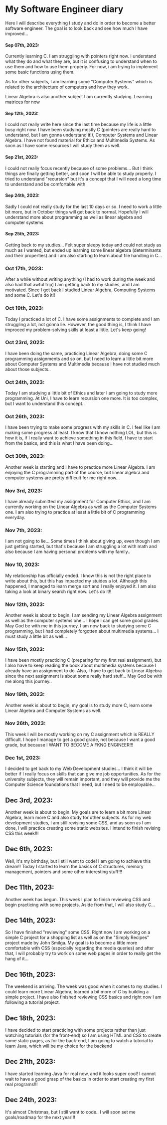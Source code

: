 # My Software Engineer diary

Here I will describe everything I study and do in order to become a better software engineer. The goal is to look back and see how much I have improved...


#### Sep 07th, 2023:

Currently learning C. I am struggling with pointers right now. I understand what they do and what they are, but it is confusing to understand when to use them and how to use them properly. For now, i am trying to implement some basic functions using them.

As for other subjects, I am learning some "Computer Systems" which is related to the architecture of computers and how they work.

Linear Algebra is also another subject I am currently studying. Learning matrices for now


#### Sep 12th, 2023:

I could not really write here since the last time because my life is  a little busy right now. I have been studying mostly C (pointers are really hard to understand, but I am gonna understand it!), Computer Systems and Linear Algebra. I have not found material for Ethics and Multimedia Systems. As soon as I have some resources I will study them as well. 


#### Sep 21st, 2023:

I could not really focus recently because of some problems... But I think things are finally getting better, and soon I will be able to study properly. I tried to understand "recursion" but it's a concept that I will need a long time to understand and be comfortable with


#### Sep 24th, 2023:

Sadly I could not really study for the last 10 days or so. I need to work a little bit more, but in October things will get back to normal. Hopefully I will understand more about programming as well as linear algebra and computer systems


#### Sep 25th, 2023:

Getting back to my studies... Felt super sleepy today and could not study as much as I wanted, but ended up learning some linear algebra (determinants and their properties) and I am also starting to learn about file handling in C...


### Oct 17th, 2023:

After a while without writing anything (I had to work during the week and also had that awful trip) I am getting back to my studies, and I am motivated. Since I got back I studied Linear Algebra, Computing Systems and some C. Let's do it!!


### Oct 19th, 2023:

Today I practiced a lot of C. I have some assignments to complete and I am struggling a lot, not gonna lie. However, the good thing is, I think I have improced my problem-solving skills at least a little. Let's keep going!


### Oct 23rd, 2023:

I have been doing the same, practicing Linear Algebra, doing some C programming assignments and so on, but I need to learn a little bit more about Computer Systems and Multimedia because I have not studied much about those subjects..


### Oct 24th, 2023:

Today I am studying a little bit of Ethics and later I am going to study more programming. At Uni, I have to learn recursion one more. It is too complex, but I want to understand this concept..


### Oct 26th, 2023:

I have been trying to make some progress with my skills in C. I feel like I am making some progress at least. I know that I know nothing LOL, but this is how it is, if I really want to achieve something in this field, I have to start from the basics, and this is what I have been doing...


### Oct 30th, 2023:

Another week is starting and I have to practice more Linear Algebra. I am enjoying the C programming part of the course, but linear algebra and computer systems are pretty difficult for me right now...


### Nov 3rd, 2023:

I have already submitted my assignment for Computer Ethics, and I am currently working on the Linear Algebra as well as the Computer Systems one. I am also trying to practice at least a little bit of C programming everyday.


### Nov 7th, 2023:

I am not going to lie... Some times I think about giving up, even though I am just getting started, but that's because I am struggling a lot with math and also because I am having personal problems with my family..


### Nov 10, 2023:

My relationship has officially ended. I know this is not the right place to write about this, but this has impacted my stuides a lot. Although this happened, I managed to learn merge sort and I really enjoyed it. I am also taking a look at binary search right now. Let's do it!!


### Nov 12th, 2023:

Another week is about to begin. I am sending my Linear Algebra assignment as well as the computer systems one... I hope I can get some good grades. May God be with me in this journey. I am now back to studying some C programming, but I had completely forgotten about multimedia systems... I must study a little bit as well...


### Nov 15th, 2023:

I have been mostly practicing C (preparing for my first real assignment), but I also have to keep reading the book about multimedia systems because I already have an assignment to do. Also, I have to get back to Linear Algebra since the next assignment is about some really hard stuff... May God be with me along this journey..


### Nov 19th, 2023:

Another week is about to begin, my goal is to study more C, learn some Linear Algebra and Computer Systems as well.


### Nov 26th, 2023:

This week I will be mostly working on my C assignment which is REALLY difficult. I hope I manage to get a good grade, not because I want a good grade, but because I WANT TO BECOME A FKNG ENGINEER!!!


### Dec 1st, 2023:

I decided to get back to my Web Development studies... I think it will be better if I really focus on skills that can give me job opportunities. As for the university subjects, they will remain important, and they will provide me the Computer Science foundations that I need, but I need to be employable...


## Dec 3rd, 2023:

Another week is about to begin. My goals are to learn a bit more Linear Algebra, learn more C and also study for other subjects. As for my web development studies, I am still revising some CSS, and as soon as I am done, I will practice creating some static websites. I intend to finish revising CSS this week!!!


## Dec 6th, 2023:

Well, it's my birthday, but I still want to code! I am going to achieve this dream!! Today I started to learn the basics of C structures, memory management, pointers and some other interesting stuff!!!

## Dec 11th, 2023:

Another week has begun. This week I plan to finish reviewing CSS and begin practicing with some projects. Aside from that, I will also study C...

## Dec 14th, 2023:

So I have finished "reviewing" some CSS. Right now I am working on a simple C project for a shopping list as well as on the "Simply Recipes" project made by John Smilga. My goal is to become a little more comfortable with CSS (especially regarding the media queries) and after that, I will probably try to work on some web pages in order to really get the hang of it...

## Dec 16th, 2023:

The weekend is arriving. The week was good when it comes to my studies. I could learn more Linear Algebra, learned a bit more of C by building a simple project. I have also finished reviewing CSS basics and right now I am following a tutorial project.

## Dec 18th, 2023:

I have decided to start practicing with some projects rather than just watching tutorials (for the front-end) so I am using HTML and CSS to create some static pages, as for the back-end, I am going to watch a tutorial to learn Java, which will be my choice for the backend

## Dec 21th, 2023:

I have started learning Java for real now, and it looks super cool! I cannot wait to have a good grasp of the basics in order to start creating my first real programs!!!

## Dec 24th, 2023:

It's almost Christmas, but I still want to code.. I will soon set me goals/roadmap for the next year!!!
